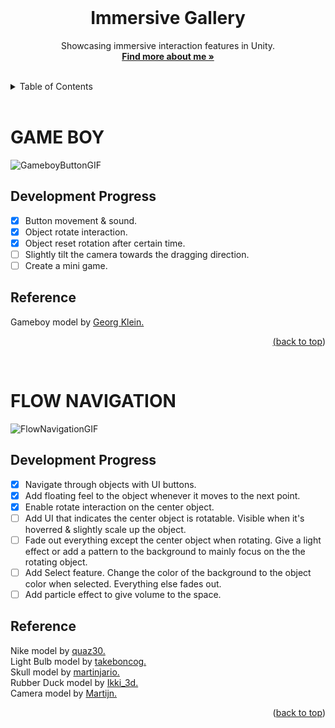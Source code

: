 <div id="top"></div>

<br />

<!-- PROJECT LOGO -->
<div align="center">
  <!-- <img src="" alt="Logo" width="130" height="130"> -->
  <h1 align="center">Immersive Gallery</h1>
  <p align="center">
    Showcasing immersive interaction features in Unity.
    <br />
    <a href="https://colliecollie.netlify.app"><strong>Find more about me »</strong></a>
    <br />
    <br />
  </p>
</div>

<!-- TABLE OF CONTENTS -->
<details>
  <summary>Table of Contents</summary>
  <ol>
    <li>
      <a href="#game-boy">Game Boy</a>
      <ul>
        <li>Content</li>
      </ul>
    </li>
    <li>
      <a href="#flow-navigation">Flow Navigation</a>
      <ul>
        <li>Content</li>
      </ul>
    </li>
  </ol>
</details>

<br />

<!-- GAME BOY -->
# GAME BOY

![GameboyButtonGIF](https://user-images.githubusercontent.com/32338791/190570378-71cc4e2f-90cb-4d67-983e-82964195cf1d.gif)

## Development Progress

- [x] Button movement & sound.
- [x] Object rotate interaction.
- [x] Object reset rotation after certain time.
- [ ] Slightly tilt the camera towards the dragging direction.
- [ ] Create a mini game.

## Reference

Gameboy model by <a href="https://skfb.ly/6YNov">Georg Klein.

<p align="right">(<a href="#top">back to top</a>)</p>
<br />


<!-- FLOW NAVIGATION -->
# FLOW NAVIGATION

![FlowNavigationGIF](https://user-images.githubusercontent.com/32338791/190569224-09d73faa-401c-4e6e-923f-835d7e00db72.gif)

## Development Progress

- [x] Navigate through objects with UI buttons.
- [x] Add floating feel to the object whenever it moves to the next point.
- [x] Enable rotate interaction on the center object.
- [ ] Add UI that indicates the center object is rotatable. Visible when it's hoverred & slightly scale up the object.
- [ ] Fade out everything except the center object when rotating. Give a light effect or add a pattern to the background to mainly focus on the the rotating object.
- [ ] Add Select feature. Change the color of the background to the object color when selected. Everything else fades out.
- [ ] Add particle effect to give volume to the space.

## Reference

Nike model by <a href="https://skfb.ly/6QWO6">quaz30.<a /> \
Light Bulb model by <a href="https://skfb.ly/6RYTE">takeboncog.<a /> \
Skull model by <a href="https://skfb.ly/JrST">martinjario.<a /> \
Rubber Duck model by <a href="https://skfb.ly/6TsSv">Ikki_3d.<a /> \
Camera model by <a href="https://skfb.ly/orGUL">Martijn.<a />

<p align="right">(<a href="#top">back to top</a>)</p>
<br />
